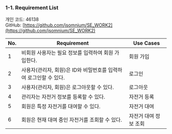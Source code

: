 ### 1-1. Requirement List

개인 코드: 46138  
GitHub: [https://github.com/jsomnium/SE_WORK2](https://github.com/jsomnium/SE_WORK2)

| No. | Requirement                                                      | Use Cases          |
|-----|------------------------------------------------------------------|--------------------|
| 1   | 비회원 사용자는 필요 정보를 입력하여 회원 가입한다.              | 회원 가입          |
| 2   | 사용자(관리자, 회원)은 ID와 비밀번호를 입력하여 로그인할 수 있다. | 로그인             |
| 3   | 사용자(관리자, 회원)은 로그아웃할 수 있다.                        | 로그아웃           |
| 4   | 관리자는 자전거 정보를 등록할 수 있다.                            | 자전거 등록        |
| 5   | 회원은 특정 자전거를 대여할 수 있다.                              | 자전거 대여        |
| 6   | 회원은 현재 대여 중인 자전거를 조회할 수 있다.                   | 자전거 대여 정보 조회 |
